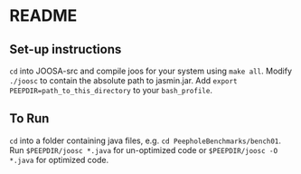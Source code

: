 # README

## Set-up instructions
`cd` into JOOSA-src and compile joos for your system using `make all`.
Modify `./joosc` to contain the absolute path to jasmin.jar.
Add `export PEEPDIR=path_to_this_directory` to your `bash_profile`.

## To Run
`cd` into a folder containing java files, e.g. `cd PeepholeBenchmarks/bench01`.
Run `$PEEPDIR/joosc *.java` for un-optimized code or `$PEEPDIR/joosc -O *.java` for optimized code.
